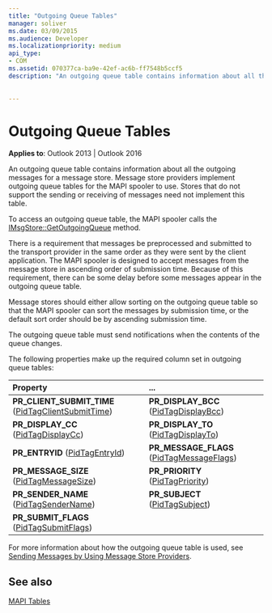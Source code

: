 ```yaml
---
title: "Outgoing Queue Tables"
manager: soliver
ms.date: 03/09/2015
ms.audience: Developer
ms.localizationpriority: medium
api_type:
- COM
ms.assetid: 070377ca-ba9e-42ef-ac6b-ff7548b5ccf5
description: "An outgoing queue table contains information about all the outgoing messages for a message store."
 
 
---
```


# Outgoing Queue Tables

  
  
**Applies to**: Outlook 2013 | Outlook 2016 
  
An outgoing queue table contains information about all the outgoing messages for a message store. Message store providers implement outgoing queue tables for the MAPI spooler to use. Stores that do not support the sending or receiving of messages need not implement this table. 
  
To access an outgoing queue table, the MAPI spooler calls the [IMsgStore::GetOutgoingQueue](imsgstore-getoutgoingqueue.md) method. 
  
There is a requirement that messages be preprocessed and submitted to the transport provider in the same order as they were sent by the client application. The MAPI spooler is designed to accept messages from the message store in ascending order of submission time. Because of this requirement, there can be some delay before some messages appear in the outgoing queue table. 
  
Message stores should either allow sorting on the outgoing queue table so that the MAPI spooler can sort the messages by submission time, or the default sort order should be by ascending submission time. 
  
The outgoing queue table must send notifications when the contents of the queue changes.
  
The following properties make up the required column set in outgoing queue tables:
  
|Property |... |
|:-----|:-----|
|**PR_CLIENT_SUBMIT_TIME** ([PidTagClientSubmitTime](pidtagclientsubmittime-canonical-property.md))  <br/> |**PR_DISPLAY_BCC** ([PidTagDisplayBcc](pidtagdisplaybcc-canonical-property.md))  <br/> |
|**PR_DISPLAY_CC** ([PidTagDisplayCc](pidtagdisplaycc-canonical-property.md))  <br/> |**PR_DISPLAY_TO** ([PidTagDisplayTo](pidtagdisplayto-canonical-property.md))  <br/> |
|**PR_ENTRYID** ([PidTagEntryId](pidtagentryid-canonical-property.md))  <br/> |**PR_MESSAGE_FLAGS** ([PidTagMessageFlags](pidtagmessageflags-canonical-property.md))  <br/> |
|**PR_MESSAGE_SIZE** ([PidTagMessageSize](pidtagmessagesize-canonical-property.md))  <br/> |**PR_PRIORITY** ([PidTagPriority](pidtagpriority-canonical-property.md))  <br/> |
|**PR_SENDER_NAME** ([PidTagSenderName](pidtagsendername-canonical-property.md))  <br/> |**PR_SUBJECT** ([PidTagSubject](pidtagsubject-canonical-property.md))  <br/> |
|**PR_SUBMIT_FLAGS** ([PidTagSubmitFlags](pidtagsubmitflags-canonical-property.md))  <br/> | <br/> |
   
For more information about how the outgoing queue table is used, see [Sending Messages by Using Message Store Providers](sending-messages-by-using-message-store-providers.md).
  
## See also



[MAPI Tables](mapi-tables.md)

